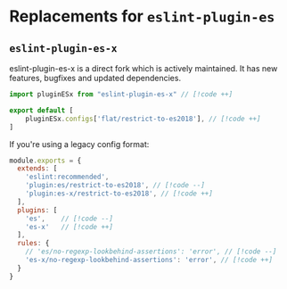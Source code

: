 # Replacements for `eslint-plugin-es`

## `eslint-plugin-es-x`

eslint-plugin-es-x is a direct fork which is actively maintained. It has new features, bugfixes and updated dependencies.

```js
import pluginESx from "eslint-plugin-es-x" // [!code ++]

export default [
    pluginESx.configs['flat/restrict-to-es2018'], // [!code ++]
]
```

If you're using a legacy config format:

```js
module.exports = {
  extends: [
    'eslint:recommended',
    'plugin:es/restrict-to-es2018', // [!code --]
    'plugin:es-x/restrict-to-es2018', // [!code ++]
  ],
  plugins: [
    'es',    // [!code --]
    'es-x'   // [!code ++]
  ],
  rules: {
    // 'es/no-regexp-lookbehind-assertions': 'error', // [!code --]
    'es-x/no-regexp-lookbehind-assertions': 'error', // [!code ++]
  }
}
```
